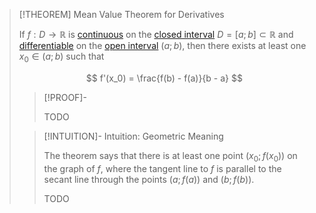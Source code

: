 >[!THEOREM] Mean Value Theorem for Derivatives
>
>If $f: D \to \mathbb{R}$ is [continuous](../../Real%20Functions/Continuity/Continuity%20of%20Real%20Functions.md) on the [closed interval](../../../../Set%20Theory/Ordering/Intervals.md) $D = [a;b] \subset \mathbb{R}$ and [differentiable](Differentiability%20of%20Real%20Functions.md) on the [open interval](../../../../Set%20Theory/Ordering/Intervals.md) $(a;b)$, then there exists at least one $x_0 \in (a;b)$ such that
>
>$$
>f'(x_0) = \frac{f(b) - f(a)}{b - a}
>$$
>
>>[!PROOF]-
>>
>>TODO
>>
>
>>[!INTUITION]- Intuition: Geometric Meaning
>>
>>The theorem says that there is at least one point $(x_0; f(x_0))$ on the graph of $f$, where the tangent line to $f$ is parallel to the secant line through the points $(a; f(a))$ and $(b; f(b))$.
>>
>>TODO
>>


